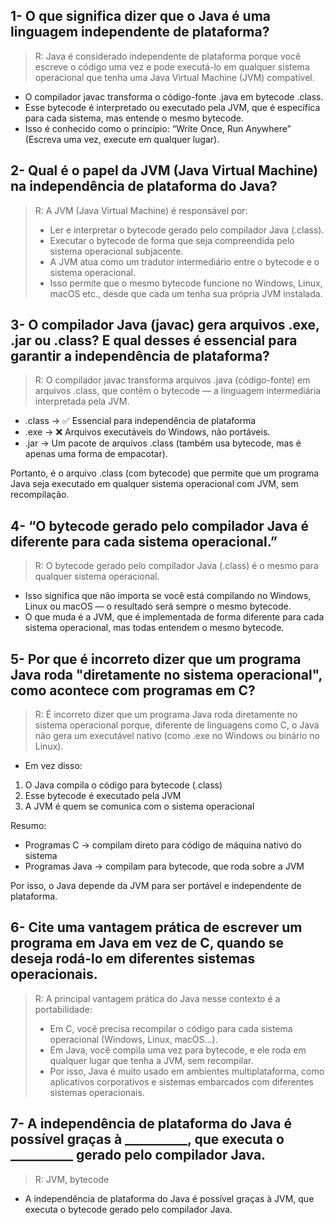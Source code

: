 ## 1- O que significa dizer que o Java é uma linguagem independente de plataforma?

>R: Java é considerado independente de plataforma porque você escreve o código uma vez e pode executá-lo em qualquer sistema operacional que tenha uma Java Virtual Machine (JVM) compatível.

- O compilador javac transforma o código-fonte .java em bytecode .class.
- Esse bytecode é interpretado ou executado pela JVM, que é específica para cada sistema, mas entende o mesmo bytecode.
- Isso é conhecido como o princípio: “Write Once, Run Anywhere” (Escreva uma vez, execute em qualquer lugar).


## 2- Qual é o papel da JVM (Java Virtual Machine) na independência de plataforma do Java?

>R: A JVM (Java Virtual Machine) é responsável por:
>- Ler e interpretar o bytecode gerado pelo compilador Java (.class).
>- Executar o bytecode de forma que seja compreendida pelo sistema operacional subjacente.
>- A JVM atua como um tradutor intermediário entre o bytecode e o sistema operacional.
>- Isso permite que o mesmo bytecode funcione no Windows, Linux, macOS etc., desde que cada um tenha sua própria JVM instalada.

## 3- O compilador Java (javac) gera arquivos .exe, .jar ou .class? E qual desses é essencial para garantir a independência de plataforma?

>R: O compilador javac transforma arquivos .java (código-fonte) em arquivos .class, que contêm o bytecode — a linguagem intermediária interpretada pela JVM.

- .class → ✅ Essencial para independência de plataforma
- .exe → ❌ Arquivos executáveis do Windows, não portáveis.
- .jar → Um pacote de arquivos .class (também usa bytecode, mas é apenas uma forma de empacotar).

Portanto, é o arquivo .class (com bytecode) que permite que um programa Java seja executado em qualquer sistema operacional com JVM, sem recompilação.

## 4- “O bytecode gerado pelo compilador Java é diferente para cada sistema operacional.”

>R: O bytecode gerado pelo compilador Java (.class) é o mesmo para qualquer sistema operacional.

- Isso significa que não importa se você está compilando no Windows, Linux ou macOS — o resultado será sempre o mesmo bytecode.
- O que muda é a JVM, que é implementada de forma diferente para cada sistema operacional, mas todas entendem o mesmo bytecode.

## 5- Por que é incorreto dizer que um programa Java roda "diretamente no sistema operacional", como acontece com programas em C?

>R: É incorreto dizer que um programa Java roda diretamente no sistema operacional porque, diferente de linguagens como C, o Java não gera um executável nativo (como .exe no Windows ou binário no Linux).

- Em vez disso:

1. O Java compila o código para bytecode (.class)
2. Esse bytecode é executado pela JVM
3. A JVM é quem se comunica com o sistema operacional

Resumo:
- Programas C → compilam direto para código de máquina nativo do sistema
- Programas Java → compilam para bytecode, que roda sobre a JVM

Por isso, o Java depende da JVM para ser portável e independente de plataforma.

## 6- Cite uma vantagem prática de escrever um programa em Java em vez de C, quando se deseja rodá-lo em diferentes sistemas operacionais.

>R: A principal vantagem prática do Java nesse contexto é a portabilidade:
>- Em C, você precisa recompilar o código para cada sistema operacional (Windows, Linux, macOS...).
>- Em Java, você compila uma vez para bytecode, e ele roda em qualquer lugar que tenha a JVM, sem recompilar.
>- Por isso, Java é muito usado em ambientes multiplataforma, como aplicativos corporativos e sistemas embarcados com diferentes sistemas operacionais.

## 7- A independência de plataforma do Java é possível graças à __________, que executa o __________ gerado pelo compilador Java.

>R: JVM, bytecode

- A independência de plataforma do Java é possível graças à JVM, que executa o bytecode gerado pelo compilador Java.
